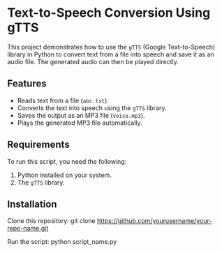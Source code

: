 # Text-to-Speech Conversion Using gTTS

This project demonstrates how to use the `gTTS` (Google Text-to-Speech) library in Python to convert text from a file into speech and save it as an audio file. The generated audio can then be played directly.

## Features

- Reads text from a file (`abc.txt`).
- Converts the text into speech using the `gTTS` library.
- Saves the output as an MP3 file (`voice.mp3`).
- Plays the generated MP3 file automatically.

## Requirements

To run this script, you need the following:

1. Python installed on your system.
2. The `gTTS` library.

## Installation
 Clone this repository:
   git clone https://github.com/yourusername/your-repo-name.git

Run the script:
python script_name.py
